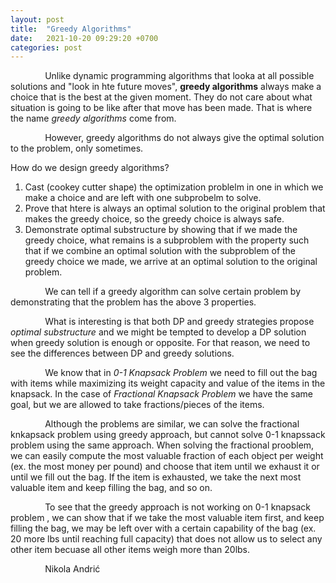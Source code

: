```yaml
---
layout: post
title:  "Greedy Algorithms"
date:   2021-10-20 09:29:20 +0700
categories: post
---
```

 
 &nbsp;&nbsp;&nbsp;&nbsp;&nbsp;&nbsp;&nbsp;&nbsp;&nbsp;&nbsp;&nbsp;&nbsp;&nbsp;
 Unlike dynamic programming algorithms that looka at all possible solutions and "look in hte future moves", **greedy algorithms** always make a choice that is the best at the given moment. 
 They do not care about what situation is going to be like after that move has been made. That is where the name *greedy algorithms* come from.
 
 &nbsp;&nbsp;&nbsp;&nbsp;&nbsp;&nbsp;&nbsp;&nbsp;&nbsp;&nbsp;&nbsp;&nbsp;&nbsp;
 However, greedy algorithms do not always give the optimal solution to the problem, only sometimes.
 
 How do we design greedy algorithms?
 
 1. Cast (cookey cutter shape) the optimization problelm in one in which we make a choice and  are left with one subprobelm to solve.
 2. Prove that htere is always an optimal solution to the original problem that makes the greedy choice, so the greedy choice is always safe.
 3. Demonstrate optimal substructure by showing that if we made the greedy choice, what remains is a subproblem with the property such that if 
 we combine an optimal solution with the subproblem of the greedy choice we made, we arrive at an optimal solution to the original problem.
  
 &nbsp;&nbsp;&nbsp;&nbsp;&nbsp;&nbsp;&nbsp;&nbsp;&nbsp;&nbsp;&nbsp;&nbsp;&nbsp;
 We can tell if a greedy algorithm can solve certain problem by demonstrating that the problem has the above 3 properties.
 
 &nbsp;&nbsp;&nbsp;&nbsp;&nbsp;&nbsp;&nbsp;&nbsp;&nbsp;&nbsp;&nbsp;&nbsp;&nbsp;
 What is interesting is that both DP and greedy strategies propose *optimal substructure* and we might be tempted to develop a DP solution when greedy solution is enough or opposite. For that reason, we need to see the differences between DP and greedy solutions. 
 
 &nbsp;&nbsp;&nbsp;&nbsp;&nbsp;&nbsp;&nbsp;&nbsp;&nbsp;&nbsp;&nbsp;&nbsp;&nbsp;
 We know that in *0-1 Knapsack Problem* we need to fill out the bag with items while maximizing its weight capacity and value of the items in the knapsack. In the case of *Fractional Knapsack Problem* we have the same goal, but we are allowed to take fractions/pieces of the items.
 
 &nbsp;&nbsp;&nbsp;&nbsp;&nbsp;&nbsp;&nbsp;&nbsp;&nbsp;&nbsp;&nbsp;&nbsp;&nbsp;
 Although the problems are similar, we can solve the fractional knkapsack problem using greedy approach, but cannot solve 0-1 knapssack problem using the same approach.  When solving the fractional prooblem, we can easily compute the most valuable fraction of each object per weight (ex. the most money per pound) and choose that item until we exhaust it or until we fill out the bag. If the item is exhausted, we take the next most valuable item and keep filling the bag, and so on. 
 
 &nbsp;&nbsp;&nbsp;&nbsp;&nbsp;&nbsp;&nbsp;&nbsp;&nbsp;&nbsp;&nbsp;&nbsp;&nbsp;
 To see that the greedy approach is not working on  0-1 knapsack problem , we can show that if we take the most valuable item first, and keep filling the bag, we may be left over with a certain capability of the bag (ex. 20 more lbs until reaching full capacity) that does not allow us to select any other item becuase all other items weigh more than 20lbs.
 
 &nbsp;&nbsp;&nbsp;&nbsp;&nbsp;&nbsp;&nbsp;&nbsp;&nbsp;&nbsp;&nbsp;&nbsp;&nbsp;
 Nikola Andrić
 
 

 

